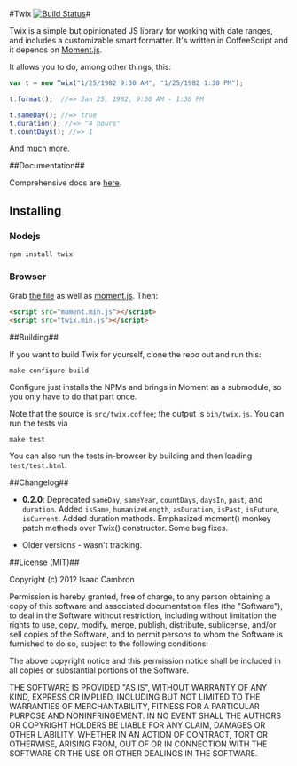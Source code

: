 #Twix [![Build Status](https://secure.travis-ci.org/icambron/twix.js.png?branch=master)](http://travis-ci.org/icambron/twix.js)#

Twix is a simple but opinionated JS library for working with date ranges, and includes a customizable smart formatter. It's written in CoffeeScript and it depends on [Moment.js](http://momentjs.com/).

It allows you to do, among other things, this:

```js
var t = new Twix("1/25/1982 9:30 AM", "1/25/1982 1:30 PM");

t.format();  //=> Jan 25, 1982, 9:30 AM - 1:30 PM

t.sameDay(); //=> true
t.duration(); //=> "4 hours"
t.countDays(); //=> 1
```

And much more.

##Documentation##

Comprehensive docs are [here](http://icambron.github.io/twix.js/).

## Installing ##

### Nodejs ###

    npm install twix

### Browser ###

Grab [the file](https://raw.github.com/icambron/twix.js/master/bin/twix.min.js) as well as [moment.js](https://raw.github.com/timrwood/moment/1.3.0/moment.min.js). Then:

```html
<script src="moment.min.js"></script>
<script src="twix.min.js"></script>
```

##Building##

If you want to build Twix for yourself, clone the repo out and run this:

    make configure build

Configure just installs the NPMs and brings in Moment as a submodule, so you only have to do that part once. 

Note that the source is `src/twix.coffee`; the output is `bin/twix.js`. You can run the tests via

    make test
    
You can also run the tests in-browser by building and then loading `test/test.html`.


##Changelog##

 * **0.2.0**: Deprecated `sameDay`, `sameYear`, `countDays`, `daysIn`, `past`, and `duration`. Added `isSame`, `humanizeLength`, `asDuration`, `isPast`, `isFuture`, `isCurrent`. Added duration methods. Emphasized moment() monkey patch methods over Twix() constructor. Some bug fixes.

 * Older versions - wasn't tracking.

##License (MIT)##

Copyright (c) 2012 Isaac Cambron

Permission is hereby granted, free of charge, to any person obtaining a copy of this software and associated documentation files (the "Software"), to deal in the Software without restriction, including without limitation the rights to use, copy, modify, merge, publish, distribute, sublicense, and/or sell copies of the Software, and to permit persons to whom the Software is furnished to do so, subject to the following conditions:

The above copyright notice and this permission notice shall be included in all copies or substantial portions of the Software.

THE SOFTWARE IS PROVIDED "AS IS", WITHOUT WARRANTY OF ANY KIND, EXPRESS OR IMPLIED, INCLUDING BUT NOT LIMITED TO THE WARRANTIES OF MERCHANTABILITY, FITNESS FOR A PARTICULAR PURPOSE AND NONINFRINGEMENT. IN NO EVENT SHALL THE AUTHORS OR COPYRIGHT HOLDERS BE LIABLE FOR ANY CLAIM, DAMAGES OR OTHER LIABILITY, WHETHER IN AN ACTION OF CONTRACT, TORT OR OTHERWISE, ARISING FROM, OUT OF OR IN CONNECTION WITH THE SOFTWARE OR THE USE OR OTHER DEALINGS IN THE SOFTWARE.

